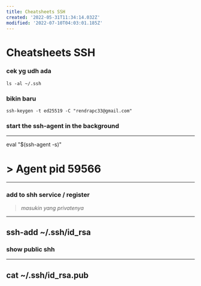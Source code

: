 ```yaml
---
title: Cheatsheets SSH
created: '2022-05-31T11:34:14.032Z'
modified: '2022-07-10T04:03:01.185Z'
---
```


# Cheatsheets SSH

### cek yg udh ada
```
ls -al ~/.ssh
```

### bikin baru
```
ssh-keygen -t ed25519 -C "rendrapc33@gmail.com"
```

### start the ssh-agent in the background
---
eval "$(ssh-agent -s)"
# > Agent pid 59566
---

### add to shh service / register
> _masukin yang privatenya_
---
ssh-add ~/.ssh/id_rsa
---

### show public shh
---
cat ~/.ssh/id_rsa.pub
---